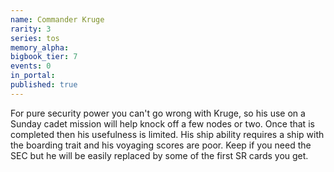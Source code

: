 ```yaml
---
name: Commander Kruge
rarity: 3
series: tos
memory_alpha:
bigbook_tier: 7
events: 0
in_portal:
published: true
---
```


For pure security power you can't go wrong with Kruge, so his use on a Sunday cadet mission will help knock off a few nodes or two. Once that is completed then his usefulness is limited. His ship ability requires a ship with the boarding trait and his voyaging scores are poor. Keep if you need the SEC but he will be easily replaced by some of the first SR cards you get.
